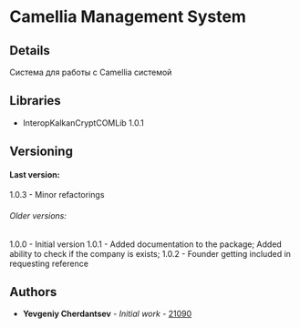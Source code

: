 # Camellia Management System

## Details

Система для работы с Camellia системой

## Libraries

* InteropKalkanCryptCOMLib 1.0.1

## Versioning
#### Last version:
1.0.3 - Minor refactorings

###### Older versions:
1.0.0 - Initial version
1.0.1 - Added documentation to the package; Added ability to check if the company is exists;
1.0.2 - Founder getting included in requesting reference

## Authors

* **Yevgeniy Cherdantsev** - *Initial work* - [21090](https://gitlab.com/21090)